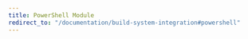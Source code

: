 ```yaml
---
title: PowerShell Module
redirect_to: "/documentation/build-system-integration#powershell"
---
```


<!-- temporary redirect, needs to be filled out -->